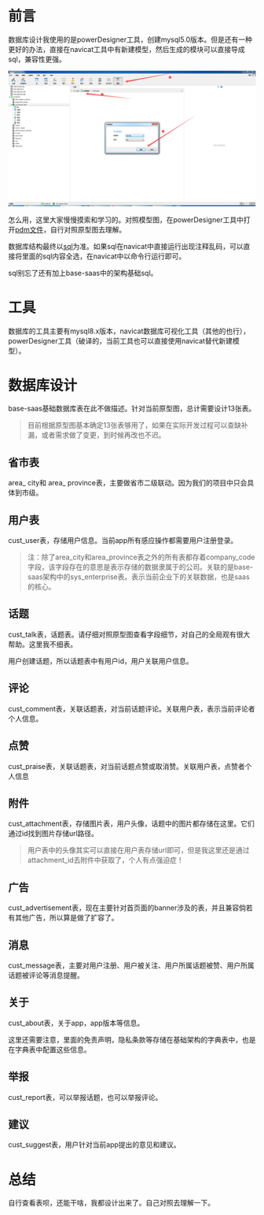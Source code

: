 # 前言 #

数据库设计我使用的是powerDesigner工具，创建mysql5.0版本。但是还有一种更好的办法，直接在navicat工具中有新建模型，然后生成的模块可以直接导成sql，兼容性更强。

![](https://github.com/hellogaod/hearts-project/blob/main/%E4%BB%8E%E6%97%A0%E5%88%B0%E6%9C%89%E5%BC%80%E5%8F%91app%E9%A1%B9%E7%9B%AE%E7%B3%BB%E5%88%97%E7%AF%87/%E6%96%87%E4%BB%B6/%E6%95%B0%E6%8D%AE%E5%BA%93%E8%AE%BE%E8%AE%A1/naicat%E5%B7%A5%E5%85%B7%E4%B9%9F%E5%8F%AF%E4%BB%A5%E5%BB%BA%E6%A8%A1%E5%9E%8B.png)

怎么用，这里大家慢慢摸索和学习的。对照模型图，在powerDesigner工具中打开[pdm文件](https://github.com/hellogaod/hearts-project/blob/main/%E4%BB%8E%E6%97%A0%E5%88%B0%E6%9C%89%E5%BC%80%E5%8F%91app%E9%A1%B9%E7%9B%AE%E7%B3%BB%E5%88%97%E7%AF%87/%E6%96%87%E4%BB%B6/%E6%95%B0%E6%8D%AE%E5%BA%93%E8%AE%BE%E8%AE%A1/my-hearts-start.pdm)，自行对照原型图去理解。

数据库结构最终以[sql](https://github.com/hellogaod/hearts-project/blob/main/%E4%BB%8E%E6%97%A0%E5%88%B0%E6%9C%89%E5%BC%80%E5%8F%91app%E9%A1%B9%E7%9B%AE%E7%B3%BB%E5%88%97%E7%AF%87/%E6%96%87%E4%BB%B6/%E6%95%B0%E6%8D%AE%E5%BA%93%E8%AE%BE%E8%AE%A1/my-hearts-start.sql)为准。如果sql在navicat中直接运行出现注释乱码，可以直接将里面的sql内容全选，在navicat中以命令行运行即可。

sql别忘了还有加上base-saas中的架构基础sql。


# 工具 #

数据库的工具主要有mysql8.x版本，navicat数据库可视化工具（其他的也行），powerDesigner工具（破译的，当前工具也可以直接使用navicat替代新建模型）。



# 数据库设计 #

base-saas基础数据库表在此不做描述。针对当前原型图，总计需要设计13张表。

> 目前根据原型图基本确定13张表够用了，如果在实际开发过程可以查缺补漏，或者需求做了变更，到时候再改也不迟。

## 省市表 ##

area_ city和 area_ province表，主要做省市二级联动。因为我们的项目中只会具体到市级。

## 用户表 ##

cust_user表，存储用户信息。当前app所有感应操作都需要用户注册登录。

>注：除了area_city和area_province表之外的所有表都存着company_code字段，该字段存在的意思是表示存储的数据隶属于的公司。关联的是base-saas架构中的sys_enterprise表。表示当前企业下的关联数据，也是saas的核心。

## 话题 ##

cust_talk表，话题表。请仔细对照原型图查看字段细节，对自己的全局观有很大帮助。这里我不细表。

用户创建话题，所以话题表中有用户id，用户关联用户信息。

## 评论 ##

cust_comment表，关联话题表，对当前话题评论。关联用户表，表示当前评论者个人信息。

## 点赞 ##

cust_praise表，关联话题表，对当前话题点赞或取消赞。关联用户表，点赞者个人信息

## 附件 ##

cust_attachment表，存储图片表，用户头像，话题中的图片都存储在这里。它们通过id找到图片存储url路径。

>用户表中的头像其实可以直接在用户表存储url即可，但是我这里还是通过attachment_id去附件中获取了，个人有点强迫症！

## 广告 ##

cust_advertisement表，现在主要针对首页面的banner涉及的表，并且兼容倘若有其他广告，所以算是做了扩容了。

## 消息 ##

cust_message表，主要对用户注册、用户被关注、用户所属话题被赞、用户所属话题被评论等消息提醒。

## 关于 ##

cust_about表，关于app，app版本等信息。

这里还需要注意，里面的免责声明，隐私条款等存储在基础架构的字典表中，也是在字典表中配置这些信息。

## 举报 ##

cust_report表，可以举报话题，也可以举报评论。

## 建议 ##

cust_suggest表，用户针对当前app提出的意见和建议。

# 总结 #

自行查看表呗，还能干啥，我都设计出来了。自己对照去理解一下。